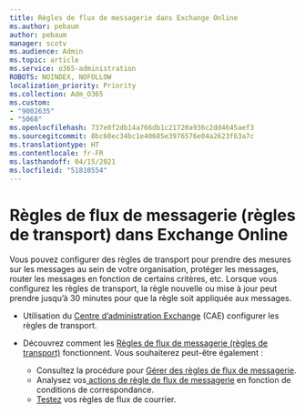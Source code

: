 ```yaml
---
title: Règles de flux de messagerie dans Exchange Online
ms.author: pebaum
author: pebaum
manager: scotv
ms.audience: Admin
ms.topic: article
ms.service: o365-administration
ROBOTS: NOINDEX, NOFOLLOW
localization_priority: Priority
ms.collection: Adm_O365
ms.custom:
- "9002635"
- "5068"
ms.openlocfilehash: 737e0f2db14a766db1c21720a936c2dd4645aef3
ms.sourcegitcommit: 8bc60ec34bc1e40685e3976576e04a2623f63a7c
ms.translationtype: HT
ms.contentlocale: fr-FR
ms.lasthandoff: 04/15/2021
ms.locfileid: "51810554"
---
```

# <a name="mail-flow-transport-rules-in-exchange-online"></a>Règles de flux de messagerie (règles de transport) dans Exchange Online

Vous pouvez configurer des règles de transport pour prendre des mesures sur les messages au sein de votre organisation, protéger les messages, router les messages en fonction de certains critères, etc.  Lorsque vous configurez les règles de transport, la règle nouvelle ou mise à jour peut prendre jusqu’à 30 minutes pour que la règle soit appliquée aux messages.

- Utilisation du [Centre d’administration Exchange](https://go.microsoft.com/fwlink/p/?linkid=834822) (CAE) configurer les règles de transport.

- Découvrez comment les [Règles de flux de messagerie (règles de transport)](https://docs.microsoft.com/exchange/security-and-compliance/mail-flow-rules/mail-flow-rules) fonctionnent. Vous souhaiterez peut-être également :

    - Consultez la procédure pour [Gérer des règles de flux de messagerie](https://docs.microsoft.com/exchange/security-and-compliance/mail-flow-rules/manage-mail-flow-rules).
    - Analysez vos[ actions de règle de flux de messagerie](https://docs.microsoft.com/exchange/security-and-compliance/mail-flow-rules/mail-flow-rule-actions) en fonction de conditions de correspondance.
    - [Testez](https://docs.microsoft.com/exchange/security-and-compliance/mail-flow-rules/test-mail-flow-rules) vos règles de flux de courrier.
